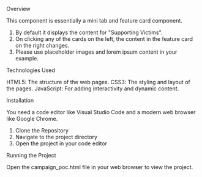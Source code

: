 Overview

This component is essentially a mini tab and feature card component.
1. By default it displays the content for "Supporting Victims".
2. On clicking any of the cards on the left, the content in the feature card on the right changes.
3. Please use placeholder images and lorem ipsum content in your example.


Technologies Used

HTML5: The structure of the web pages.
CSS3: The styling and layout of the pages.
JavaScript: For adding interactivity and dynamic content.

Installation

You need a code editor like Visual Studio Code and a modern web browser like Google Chrome.
1. Clone the Repository
2. Navigate to the project directory
3. Open the project in your code editor

Running the Project

Open the campaign_poc.html file in your web browser to view the project.
